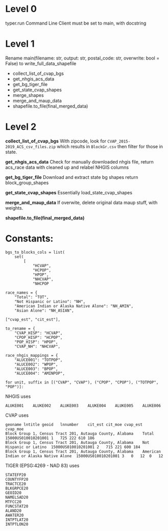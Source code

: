 # Level 0
typer.run Command Line Client
must be set to main, with docstring

# Level 1
Rename main(filename: str, output: str, postal_code: str, overwrite: bool = False)
to write_full_data_shapefile

- collect_list_of_cvap_bgs
- get_nhgis_acs_data
- get_bg_tiger_file
- get_state_cvap_shapes
- merge_shapes
- merge_and_maup_data
- shapefile.to_file(final_merged_data)

# Level 2 

**collect_list_of_cvap_bgs**
With zipcode, look for `CVAP_2015-2019_ACS_csv_files.zip`
which results in `BlockGr.csv` then filter for those in state. 

**get_nhgis_acs_data**
Check for manually downloaded nhgis file, return acs_race data with cleaned up and relabel NHGIS columns

**get_bg_tiger_file**
Download and extract state bg shapes
return block_group_shapes

**get_state_cvap_shapes**
Essentially load_state_cvap_shapes

**merge_and_maup_data**
If overwite, delete original data
maup stuff, with weights.

**shapefile.to_file(final_merged_data)**

# Constants:

    bgs_to_blocks_cols = list(
        set(
            [
                "HCVAP",
                "HCPOP",
                "HPOP",
                "NHCVAP",
                "NHCPOP

    race_names = {
        "Total": "TOT",
        "Not Hispanic or Latino": "NH",
        "American Indian or Alaska Native Alone": "NH_AMIN",
        "Asian Alone": "NH_ASIAN",

    ["cvap_est", "cit_est"],

    to_rename = {
        "CVAP_HISP": "HCVAP",
        "CPOP_HISP": "HCPOP",
        "POP_HISP": "HPOP",
        "CVAP_NH": "NHCVAP",

    race_nhgis_mappings = {
        "ALUCE001": "TOTPOP",
        "ALUCE002": "WPOP",
        "ALUCE003": "BPOP",
        "ALUCE004": "AMINPOP",

    for unit, suffix in [("CVAP", "CVAP"), ("CPOP", "CPOP"), ("TOTPOP", "POP")]:


NHGIS uses 

    ALUKE001	ALUKE002	ALUKE003	ALUKE004	ALUKE005	ALUKE006

CVAP uses 

    geoname	lntitle	geoid	lnnumber	cit_est	cit_moe	cvap_est	cvap_moe
    Block Group 1, Census Tract 201, Autauga County, Alabama	Total	15000US010010201001	1	725	222	610	186
    Block Group 1, Census Tract 201, Autauga County, Alabama	Not Hispanic or Latino	15000US010010201001	2	715	221	600	184
    Block Group 1, Census Tract 201, Autauga County, Alabama	American Indian or Alaska Native Alone	15000US010010201001	3	0	12	0	12

TIGER (EPSG:4269 - NAD 83) uses

    STATEFP20
    COUNTYFP20
    TRACTCE20
    BLKGRPCE20
    GEOID20
    NAMELSAD20
    MTFCC20
    FUNCSTAT20
    ALAND20
    AWATER20
    INTPTLAT20
    INTPTLON20